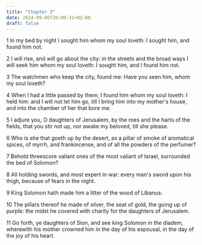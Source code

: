 ```yaml
---
title: "Chapter 3"
date: 2024-09-06T20:00:31+02:00
draft: false
---
```



1 In my bed by night I sought him whom my soul loveth: I sought him, and found him not.

2 I will rise, and will go about the city: in the streets and the broad ways I will seek him whom my soul loveth: I sought him, and I found him not.

3 The watchmen who keep the city, found me: Have you seen him, whom my soul loveth?

4 When I had a little passed by them, I found him whom my soul loveth: I held him: and I will not let him go, till I bring him into my mother's house, and into the chamber of her that bore me.

5 I adjure you, O daughters of Jerusalem, by the roes and the harts of the fields, that you stir not up, nor awake my beloved, till she please.

6 Who is she that goeth up by the desert, as a pillar of smoke of aromatical spices, of myrrh, and frankincense, and of all the powders of the perfumer?

7 Behold threescore valiant ones of the most valiant of Israel, surrounded the bed of Solomon?

8 All holding swords, and most expert in war: every man's sword upon his thigh, because of fears in the night.

9 King Solomon hath made him a litter of the wood of Libanus:

10 The pillars thereof he made of silver, the seat of gold, the going up of purple: the midst he covered with charity for the daughters of Jerusalem.

11 Go forth, ye daughters of Sion, and see king Solomon in the diadem, wherewith his mother crowned him in the day of his espousal, in the day of the joy of his heart.

